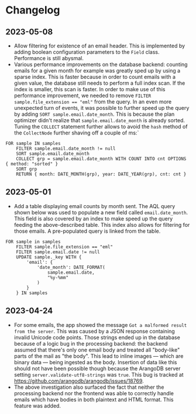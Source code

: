 # Changelog

## 2023-05-08

* Allow filtering for existence of an email header. This is implemented by adding boolean configuration parameters to
  the  `Field` class. Performance is still abysmal.
* Various performance improvements on the database backend: counting emails for a given month for example was greatly
  sped up by using a sparse index. This is faster because in order to count emails with a given value, the database
  still needs to perform a full index scan. If the index is smaller, this scan is faster. In order to make use of this
  performance improvement, we needed to remove `FILTER sample.file_extension == "eml"` from the query. In an even more
  unexpected turn of events, it was possible to further speed up the query by adding `SORT sample.email.date_month`.
  This is because the plan optimizer didn't realize that `sample.email.date_month` is already sorted. Tuning the 
  `COLLECT` statement further allows to avoid the `hash` method of the `CollectNode` further shaving off a couple of ms:`
```aql
FOR sample IN samples
    FILTER sample.email.date_month != null
    SORT sample.email.date_month
    COLLECT grp = sample.email.date_month WITH COUNT INTO cnt OPTIONS { method: "sorted" }
    SORT grp
    RETURN { month: DATE_MONTH(grp), year: DATE_YEAR(grp), cnt: cnt }
```

## 2023-05-01

* Add a table displaying email counts by month sent. The AQL query shown below was used to populate a new field called
  `email.date_month`. This field is also covered by an index to make speed up the query feeding the above-described
  table. This index also allows for filtering for those emails. A pre-populated query is linked from the table.

```aql
FOR sample in samples
    FILTER sample.file_extension == "eml"
    FILTER sample.email.date != null
    UPDATE sample._key WITH {
        'email': {
            'date_month': DATE_FORMAT(
                sample.email.date,
                "%y-%mm"
            )
        }
    } IN samples 
```

## 2023-04-24

* For some emails, the app showed the message `Got a malformed result from the server`. This was caused by a JSON
  response containing invalid Unicode code points. Those strings ended up in the database because of a logic bug in the
  processing backend: the backend assumed that there's only one email body and treated all "body-like" parts of the
  mail as "the body". This lead to inline images — which are binary data — being ingested as the body. Insertion of data
  like this should not have been possible though because the ArangoDB server setting `server.validate-utf8-strings` was
  `true`. This bug is tracked at https://github.com/arangodb/arangodb/issues/18769.
* The above investigation also surfaced the fact that neither the processing backend nor the frontend was able to
  correctly handle emails which have bodies in both plaintext and HTML format. This feature was added.
